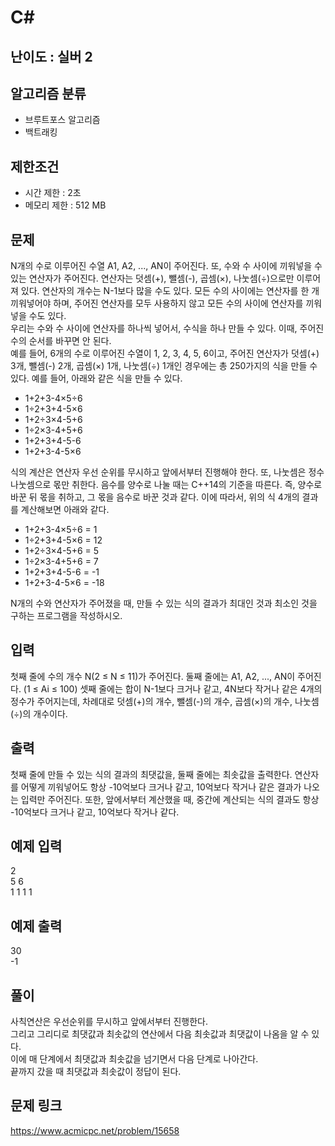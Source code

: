 # C#

## 난이도 : 실버 2

## 알고리즘 분류
  - 브루트포스 알고리즘
  - 백트래킹

## 제한조건
  - 시간 제한 : 2초
  - 메모리 제한 : 512 MB

## 문제
N개의 수로 이루어진 수열 A1, A2, ..., AN이 주어진다. 또, 수와 수 사이에 끼워넣을 수 있는 연산자가 주어진다. 연산자는 덧셈(+), 뺄셈(-), 곱셈(×), 나눗셈(÷)으로만 이루어져 있다. 연산자의 개수는 N-1보다 많을 수도 있다. 모든 수의 사이에는 연산자를 한 개 끼워넣어야 하며, 주어진 연산자를 모두 사용하지 않고 모든 수의 사이에 연산자를 끼워넣을 수도 있다.<br/>
우리는 수와 수 사이에 연산자를 하나씩 넣어서, 수식을 하나 만들 수 있다. 이때, 주어진 수의 순서를 바꾸면 안 된다.<br/>
예를 들어, 6개의 수로 이루어진 수열이 1, 2, 3, 4, 5, 6이고, 주어진 연산자가 덧셈(+) 3개, 뺄셈(-) 2개, 곱셈(×) 1개, 나눗셈(÷) 1개인 경우에는 총 250가지의 식을 만들 수 있다. 예를 들어, 아래와 같은 식을 만들 수 있다.<br/>

  - 1+2+3-4×5÷6
  - 1÷2+3+4-5×6
  - 1+2÷3×4-5+6
  - 1÷2×3-4+5+6
  - 1+2+3+4-5-6
  - 1+2+3-4-5×6

식의 계산은 연산자 우선 순위를 무시하고 앞에서부터 진행해야 한다. 또, 나눗셈은 정수 나눗셈으로 몫만 취한다. 음수를 양수로 나눌 때는 C++14의 기준을 따른다. 즉, 양수로 바꾼 뒤 몫을 취하고, 그 몫을 음수로 바꾼 것과 같다. 이에 따라서, 위의 식 4개의 결과를 계산해보면 아래와 같다.<br/>

  - 1+2+3-4×5÷6 = 1
  - 1÷2+3+4-5×6 = 12
  - 1+2÷3×4-5+6 = 5
  - 1÷2×3-4+5+6 = 7
  - 1+2+3+4-5-6 = -1
  - 1+2+3-4-5×6 = -18

N개의 수와 연산자가 주어졌을 때, 만들 수 있는 식의 결과가 최대인 것과 최소인 것을 구하는 프로그램을 작성하시오.<br/>


## 입력
첫째 줄에 수의 개수 N(2 ≤ N ≤ 11)가 주어진다. 둘째 줄에는 A1, A2, ..., AN이 주어진다. (1 ≤ Ai ≤ 100) 셋째 줄에는 합이 N-1보다 크거나 같고, 4N보다 작거나 같은 4개의 정수가 주어지는데, 차례대로 덧셈(+)의 개수, 뺄셈(-)의 개수, 곱셈(×)의 개수, 나눗셈(÷)의 개수이다.<br/>


## 출력
첫째 줄에 만들 수 있는 식의 결과의 최댓값을, 둘째 줄에는 최솟값을 출력한다. 연산자를 어떻게 끼워넣어도 항상 -10억보다 크거나 같고, 10억보다 작거나 같은 결과가 나오는 입력만 주어진다. 또한, 앞에서부터 계산했을 때, 중간에 계산되는 식의 결과도 항상 -10억보다 크거나 같고, 10억보다 작거나 같다.<br/>


## 예제 입력
2<br/>
5 6<br/>
1 1 1 1<br/>


## 예제 출력
30<br/>
-1<br/>


## 풀이
사칙연산은 우선순위를 무시하고 앞에서부터 진행한다.<br/>
그리고 그리디로 최댓값과 최솟값의 연산에서 다음 최솟값과 최댓값이 나옴을 알 수 있다.<br/>
이에 매 단계에서 최댓값과 최솟값을 넘기면서 다음 단계로 나아간다.<br/>
끝까지 갔을 때 최댓값과 최솟값이 정답이 된다.<br/>


## 문제 링크
https://www.acmicpc.net/problem/15658